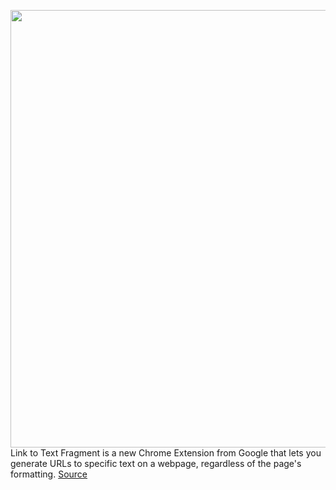 <img src='https://cdn.vox-cdn.com/thumbor/CY8BxzI0F8SaerTvbGyKtD4k_jE=/0x0:1185x789/1200x800/filters:focal(470x246:658x434)/cdn.vox-cdn.com/uploads/chorus_image/image/66950470/msedge_WZaXmwhnSH.0.png' width='700px' /><br/>
Link to Text Fragment is a new Chrome Extension from Google that lets you generate URLs to specific text on a webpage, regardless of the page's formatting.
<a href='https://www.theverge.com/2020/6/18/21295300/google-link-to-text-fragment-chrome-extension-chromium-highlight-scroll-down'> Source <a/>